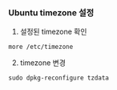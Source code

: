 ### Ubuntu timezone 설정

1. 설정된 timezone 확인
```shell
more /etc/timezone
```

2. timezone 변경
```shell
sudo dpkg-reconfigure tzdata
```
